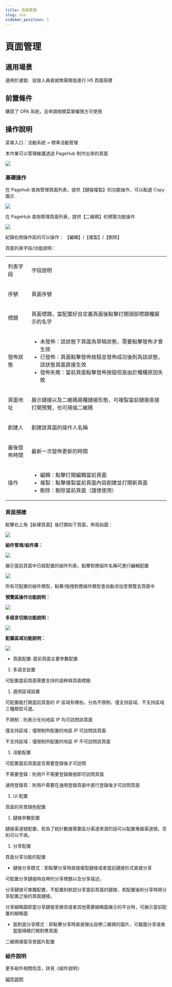 ```yaml
---
title: 頁面管理
slug: xxx
sidebar_position: 1
---
```



# 頁面管理

## 適用場景

適用於運營、投放人員直接無需開發進行 H5 頁面搭建

## 前置條件

購買了 OPA 系統，且申請相關菜單權限方可使用

## 操作說明

菜單入口：活動系統 &gt; 標準活動管理

本作業可以管理維護透過 PageHub 制作出來的頁面

<img src="/assets/QGuJbBjWJorHPNx24wmcASPbn6c.png" src-width="3354" src-height="1454" align="center"/>

### 基礎操作

在 Pagehub 查詢管理頁面列表，提供【鏈接複製】的功能操作，可以點選 Copy 圖示

<img src="/assets/ElZ9bbs4KoASAFxzfHbcuI82npb.png" src-width="3306" src-height="918" align="center"/>

在 PageHub 查詢管理頁面列表，提供【二維碼】的預覽功能操作

<img src="/assets/DTt2bvpfmoUMvNxHq2ccUPMdnVb.png" src-width="3286" src-height="1002" align="center"/>

紀錄右側操作區的可以操作： 【編輯】/【複製】/【刪除】

頁面列表字段/功能說明：

<table>
<colgroup>
<col width="111"/>
<col width="753"/>
</colgroup>
<tbody>
<tr>
<td><p>列表字段</p></td><td><p>字段說明</p></td></tr>
<tr>
<td><p>序號</p></td><td><p>頁面序號</p></td></tr>
<tr>
<td><p>標題</p></td><td><p>頁面標題，當配置好自定義頁面後點擊打開頭部標題欄展示的名字</p></td></tr>
<tr>
<td><p>發佈狀態</p></td><td><ul>
<li>未發佈：該狀態下頁面為草稿狀態，需要點擊發佈才會生效</li>
<li>已發佈：頁面點擊發佈按鈕並發佈成功後則為該狀態，該狀態頁面直接生效</li>
<li>發佈失敗：當前頁面點擊發佈按鈕但是由於種種原因失敗</li>
</ul></td></tr>
<tr>
<td><p>頁面地址</p></td><td><p>展示鏈接以及二維碼兩種鏈接形態，可複製當前鏈接直接打開預覽，也可掃描二維碼</p></td></tr>
<tr>
<td><p>創建人</p></td><td><p>創建該頁面的操作人名稱</p></td></tr>
<tr>
<td><p>最後發佈時間</p></td><td><p>最新一次發佈更新的時間</p></td></tr>
<tr>
<td><p>操作</p></td><td><ul>
<li>編輯：點擊打開編輯當前頁面</li>
<li>複製：點擊複製當前頁面內容創建並打開新頁面</li>
<li>刪除：刪除當前頁面（謹慎使用）</li>
</ul></td></tr>
</tbody>
</table>

### 頁面搭建

點擊右上角【新建頁面】後打開如下頁面，佈局如圖：

<img src="/assets/Zh1IbgDnNoTWGvxPVvHcHKMmnkd.png" src-width="1921" src-height="989" align="center"/>

**組件管理/組件庫：**

<div class="grid gap-3 grid-cols-2">
<div>
<img src="/assets/UPgQbHr6ooNDh6xqDH0cTKlMnDb.png" src-width="664" src-height="754" align="center"/>

<p>展示當前頁面中已經配置的組件列表，點擊對應組件名稱可進行編輯配置</p>
</div>
<div>
<img src="/assets/F4HkbavmTold0hx5eAzcBJIwng4.png" src-width="690" src-height="1268" align="center"/>

<p>所有可配置的組件類型，點擊/拖拽對應組件類型會自動添加至預覽去頁面中</p>
</div>
</div>

**預覽區操作功能說明：**

<img src="/assets/YphHbwclvoWZlAx1VHjc8W2Nnye.png" src-width="2406" src-height="1832" align="center"/>

**多語言切換功能說明：**

<img src="/assets/NFkubXQRMoAilOxCz5ScozPPnHd.png" src-width="800" src-height="356"/>

**配置區域功能說明：**

<img src="/assets/TkVAbY38uoyCQRxoVB6cXwVEnhb.png" src-width="696" src-height="632"/>

- 頁面配置-當前頁面主要參數配置

1. 多語言設置

可配置當前頁面需要支持的語种與頁面標題

1. 適用區域設置

可配置能打開當前頁面的 IP 區域有哪些。分為不限制、僅支持區域、不支持區域三種類型可選。

不限制：則表示任何地區 IP 均可訪問該頁面

僅支持區域：僅限制所配置的地區 IP 可訪問該頁面

不支持區域：僅限制所配置的地區 IP 不可訪問該頁面

1. 活動配置

可配置當前頁面是否需要登錄後才可訪問

不需要登錄：則用戶不需要登錄賬號即可訪問頁面

通用登錄頁：則用戶需要在通用登錄頁面中進行登錄後才可訪問頁面

1. UI 配置

頁面的背景顏色配置

1. 鏈接參數配置

鏈接渠道號配置，若為了統計數據需要區分渠道來源的話可以配置專屬渠道號。否則可以不填。

1. 分享配置

頁面分享功能的配置

- 鏈接分享模式：即點擊分享時直接複製鏈接或者當前鏈接形式直接分享

可配置分享鏈接時自帶的分享標題以及分享描述。

分享鏈接可單獨配置，不配置則默認分享當前頁面的鏈接，若配置後則分享時將分享配置之後的頁面鏈接。

分享縮略圖即當分享鏈接至微信或者其他需要縮略圖展示的平台時，可展示當前配置的縮略圖

- 面對面分享模式：即點擊分享時直接彈出自帶二維碼的圖片，可截圖分享或者當面掃碼打開對應頁面

二維碼彈窗背景圖片配置

### 組件說明

更多組件相關信息，詳見《組件說明》

[組件說明](./D3MZwurWOiWBsHkeLhVc8tR1nbf) 


